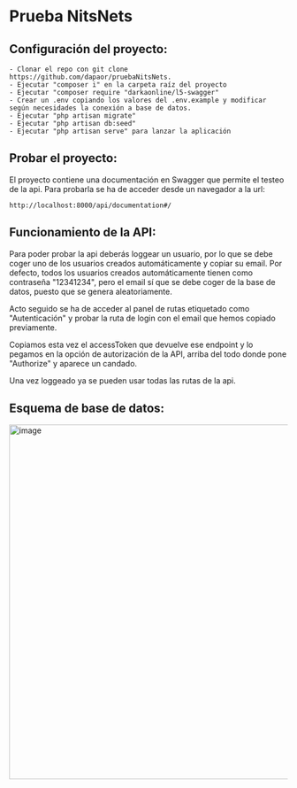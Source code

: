 # Prueba NitsNets

## Configuración del proyecto:

    - Clonar el repo con git clone https://github.com/dapaor/pruebaNitsNets.
    - Ejecutar "composer i" en la carpeta raíz del proyecto
    - Ejecutar "composer require "darkaonline/l5-swagger"
    - Crear un .env copiando los valores del .env.example y modificar según necesidades la conexión a base de datos.
    - Ejecutar "php artisan migrate"
    - Ejecutar "php artisan db:seed"
    - Ejecutar "php artisan serve" para lanzar la aplicación
    
## Probar el proyecto:

El proyecto contiene una documentación en Swagger que permite el testeo de la api. Para probarla se ha de acceder desde un navegador a la url:

    http://localhost:8000/api/documentation#/

## Funcionamiento de la API:

Para poder probar la api deberás loggear un usuario, por lo que se debe coger uno de los usuarios creados automáticamente y copiar su email. Por defecto, todos los usuarios creados automáticamente tienen como contraseña "12341234", pero el email sí que se debe coger de la base de datos, puesto que se genera aleatoriamente.

Acto seguido se ha de acceder al panel de rutas etiquetado como "Autenticación" y probar la ruta de login con el email que hemos copiado previamente.

Copiamos esta vez el accessToken que devuelve ese endpoint y lo pegamos en la opción de autorización de la API, arriba del todo donde pone "Authorize" y aparece un candado.

Una vez loggeado ya se pueden usar todas las rutas de la api.

## Esquema de base de datos:

<img width="641" alt="image" src="https://user-images.githubusercontent.com/26760932/231732743-90c26c87-9417-4a00-9f0a-8b2bc926fdb7.png">
